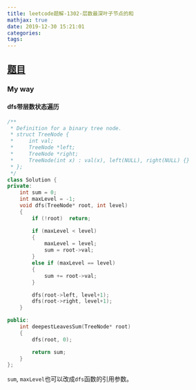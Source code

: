 ```yaml
---
title: leetcode题解-1302-层数最深叶子节点的和
mathjax: true
date: 2019-12-30 15:21:01
categories:
tags:
---
```


## [题目](https://leetcode-cn.com/problems/deepest-leaves-sum/)

### My way

#### dfs带层数状态遍历

```C++
/**
 * Definition for a binary tree node.
 * struct TreeNode {
 *     int val;
 *     TreeNode *left;
 *     TreeNode *right;
 *     TreeNode(int x) : val(x), left(NULL), right(NULL) {}
 * };
 */
class Solution {
private:
    int sum = 0;
    int maxLevel = -1;
    void dfs(TreeNode* root, int level)
    {
        if (!root)  return;

        if (maxLevel < level)
        {
            maxLevel = level;
            sum = root->val;
        }
        else if (maxLevel == level)
        {
            sum += root->val;
        }

        dfs(root->left, level+1);
        dfs(root->right, level+1);
    }

public:
    int deepestLeavesSum(TreeNode* root) 
    {
        dfs(root, 0);

        return sum;    
    }
};
```

`sum`, `maxLevel`也可以改成`dfs`函数的引用参数。